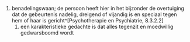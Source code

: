 1. benadelingswaan; de persoon heeft hier in het bijzonder de overtuiging dat de gebeurtenis nadelig, dreigend of vijandig is en speciaal tegen hem of haar is gericht^[Psychotherapie en Psychiatrie, 8.3.2.2]
	1. een karakteristieke gedachte is dat alles tegenzit en moedwillig gedwarsboomd wordt